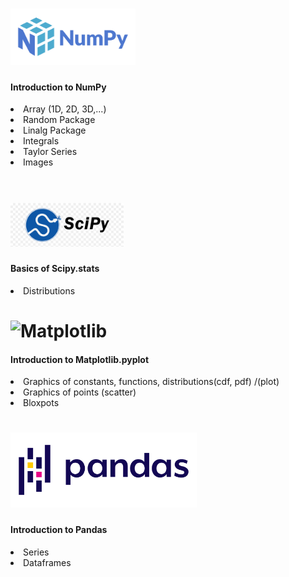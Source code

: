 
# <img alt="NumPy" src="https://github.com/ericsargsyan/python_ysu/blob/master/logos/numpylogo.svg" height="90">

<h4>Introduction to NumPy</h4>
  <li>Array (1D, 2D, 3D,...)</li>
  <li>Random Package</li>
  <li>Linalg Package</li>
  <li>Integrals</li>
  <li>Taylor Series</li>
  <li>Images</li><br>


# <img alt="SciPy" src="https://github.com/ericsargsyan/python_ysu/blob/master/logos/scipy.png" height="70">

<h4>Basics of Scipy.stats</h4>
  <li>Distributions</li>

# <img alt="Matplotlib" src="https://matplotlib.org/_static/logo2.svg" height="90">

<h4>Introduction to Matplotlib.pyplot</h4>
  <li>Graphics of constants, functions, distributions(cdf, pdf) /(plot)</li>
  <li>Graphics of points (scatter)</li>
  <li>Bloxpots</li>


# <img alt="Pandas" src="https://github.com/ericsargsyan/python_ysu/blob/master/logos/Pandas_logo.png" height="120">

  <h4>Introduction to Pandas</h4>
    <li>Series</li>
    <li>Dataframes</li>
  
